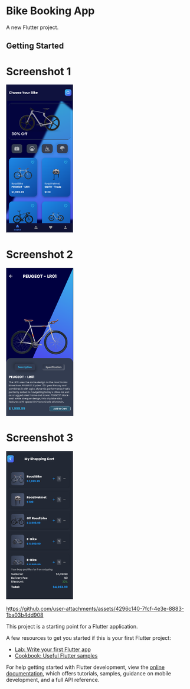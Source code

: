 # Bike Booking App

A new Flutter project.

## Getting Started

# Screenshot 1
<img src="https://github.com/HariHara-sn/Bitlify-app/blob/master/screenshots/image1.png?raw=true" height="400">


# Screenshot 2
<img src="https://github.com/HariHara-sn/Bitlify-app/blob/master/screenshots/image2.png?raw=true" height="400">


# Screenshot 3
<img src="https://github.com/HariHara-sn/Bitlify-app/blob/master/screenshots/image3.png?raw=true" height="400">


https://github.com/user-attachments/assets/4296c140-7fcf-4e3e-8883-1ba03b4dd908




This project is a starting point for a Flutter application.

A few resources to get you started if this is your first Flutter project:

- [Lab: Write your first Flutter app](https://docs.flutter.dev/get-started/codelab)
- [Cookbook: Useful Flutter samples](https://docs.flutter.dev/cookbook)

For help getting started with Flutter development, view the
[online documentation](https://docs.flutter.dev/), which offers tutorials,
samples, guidance on mobile development, and a full API reference.
